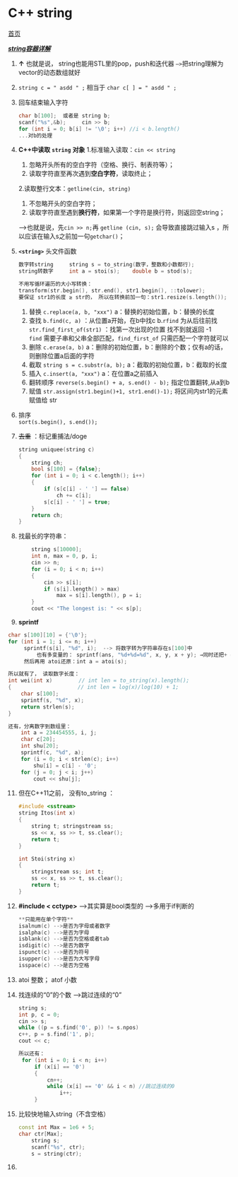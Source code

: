 # C++ string

[首页](main.md)

*[**string容器详解**](https://blog.csdn.net/wzh1378008099/article/details/105687998)*

1. **↑** 也就是说， string也能用STL里的pop，push和迭代器 `—>`把string理解为vector的动态数组就好

2. `string c = " asdd " ;`   相当于  `char c[ ] = " asdd " ;`

3. 回车结束输入字符

   ```C++
   char b[100];  或者是 string b;
   scanf("%s",&b);     cin >> b;
   for (int i = 0; b[i] != '\0'; i++) //i < b.length()
   ...对b的处理
   ```

4. **C++中读取** **`string`** **对象**
   1.标准输入读取：`cin << string`
     1. 忽略开头所有的空白字符（空格、换行、制表符等）；
     2. 读取字符直至再次遇到**空白字符**，读取终止；

   2.读取整行文本：`getline(cin, string)`
     1. 不忽略开头的空白字符；
     2. 读取字符直至遇到**换行符**，如果第一个字符是换行符，则返回空string；

    —>也就是说，先`cin >> n;`再 `getline (cin, s);` 会导致直接跳过输入s ，所以应该在输入s之前加一句`getchar()`；

5. **`<string>`** 头文件函数

   ```C++
   数字转string     string s = to_string(数字，整数和小数都行);
   string转数字     int a = stoi(s);    double b = stod(s);
   ```

   ```C++
   不用写循环遍历的大小写转换：
   transform(str.begin(), str.end(), str1.begin(), ::tolower);
   要保证 str1的长度 ≥ str的， 所以在转换前加一句：str1.resize(s.length());
   ```

   1. 替换     `c.replace(a, b, "xxx")`   a：替换的初始位置，b：替换的长度
   2. 查找     `b.find(c, a)` ：从位置a开始，在b中找c      b.`rfind` 为从后往前找 </br>
           `str.find_first_of(str1)` ：找第一次出现的位置    找不到就返回 -1 </br>
           `find` 需要子串和父串全部匹配，`find_first_of` 只需匹配一个字符就可以
   3. 删除     `c.erase(a, b)`  a：删除的初始位置，b：删除的个数；仅有a的话，则删除位置a后面的字符
   4. 截取     `string s = c.substr(a, b);`  a：截取的初始位置，b：截取的长度
   5. 插入     `c.insert(a, "xxx")` a：在位置a之前插入
   6. 翻转顺序  `reverse(s.begin() + a, s.end() - b);` 指定位置翻转,从a到b
   7. 赋值     `str.assign(str1.begin()+1, str1.end()-1);` 将区间内str1的元素赋值给 str

6. 排序 </br>
   `sort(s.begin(), s.end());`

7. ~~去重~~ ：标记重捕法/doge

   ```C++
   string uniquee(string c)
   {
       string ch;
       bool s[100] = {false};
       for (int i = 0; i < c.length(); i++)
       {
           if (s[c[i] - ' '] == false)
               ch += c[i];
           s[c[i] - ' '] = true;
       }
       return ch;
   }
   ```

8. 找最长的字符串：

   ```C++
       string s[10000];
       int n, max = 0, p, i;
       cin >> n;
       for (i = 0; i < n; i++)
       {
           cin >> s[i];
           if (s[i].length() > max)
               max = s[i].length(), p = i;
       }
       cout << "The longest is: " << s[p];
   ```

9.  **sprintf**

   ```C++
   char s[100][10] = {'\0'};
   for (int i = 1; i <= n; i++)
        sprintf(s[i], "%d", i);  --> 将数字转为字符串存在s[100]中
            也有多变量的： sprintf(ans, "%d+%d=%d", x, y, x + y); →同时还把+ = 也存进去了
        然后再用 atoi还原：int a = atoi(s);
   
   所以就有了， 读取数字长度：
   int wei(int x)　　　　　// int len = to_string(x).length();
   {                     // int len = log(x)/log(10) + 1;
       char s[100];
       sprintf(s, "%d", x);
       return strlen(s);
   }
   
   还有，分离数字到数组里：
       int a = 234454555, i, j;
       char c[20];
       int shu[20];
       sprintf(c, "%d", a);
       for (i = 0; i < strlen(c); i++)
           shu[i] = c[i] - '0';
       for (j = 0; j < i; j++)
           cout << shu[j];
   ```

11. 但在C++11之前， 没有to_string ：

    ```C++
    #include <sstream>
    string Itos(int x)
    {
        string t; stringstream ss;
        ss << x, ss >> t, ss.clear();
        return t;
    }
    
    int Stoi(string x)
    {
        stringstream ss; int t;
        ss << x, ss >> t, ss.clear();
        return t;
    }
    ```

12. **#include < cctype>**  —>其实算是bool类型的 —>多用于if判断的

    ```C++
    **只能用在单个字符**
    isalnum(c) -->是否为字母或者数字
    isalpha(c) -->是否为字母
    isblank(c) -->是否为空格或者tab
    isdigit(c) -->是否为数字
    ispunct(c) -->是否为符号
    isupper(c) -->是否为大写字母
    isspace(c) -->是否为空格
    ```

13. atoi 整数； atof 小数

14. 找连续的“0”的个数    —>跳过连续的“0”

    ```C++
    string s;
    int p, c = 0;
    cin >> s;
    while ((p = s.find('0', p)) != s.npos)
    c++, p = s.find('1', p);
    cout << c;
    
    所以还有：
     for (int i = 0; i < n; i++)
         if (x[i] == '0')
         {
             cn++;
             while (x[i] == '0' && i < n) //跳过连续的0
                 i++;
         }
    ```

15. 比较快地输入string（不含空格）

    ```C++
    const int Max = 1e6 + 5;
    char ctr[Max];
        string s;
        scanf("%s", ctr);
        s = string(ctr);
    ```

16. 